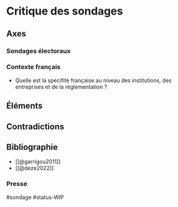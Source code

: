 # Critique des sondages

## Axes
### Sondages électoraux


### Contexte français

- Quelle est la spécifité française au niveau des institutions, des entreprises et de la réglementation ?


## Éléments

## Contradictions

## Bibliographie

- [[@garrigou2011]]
- [[@deze2022]]

### Presse


#sondage #status-WIP 